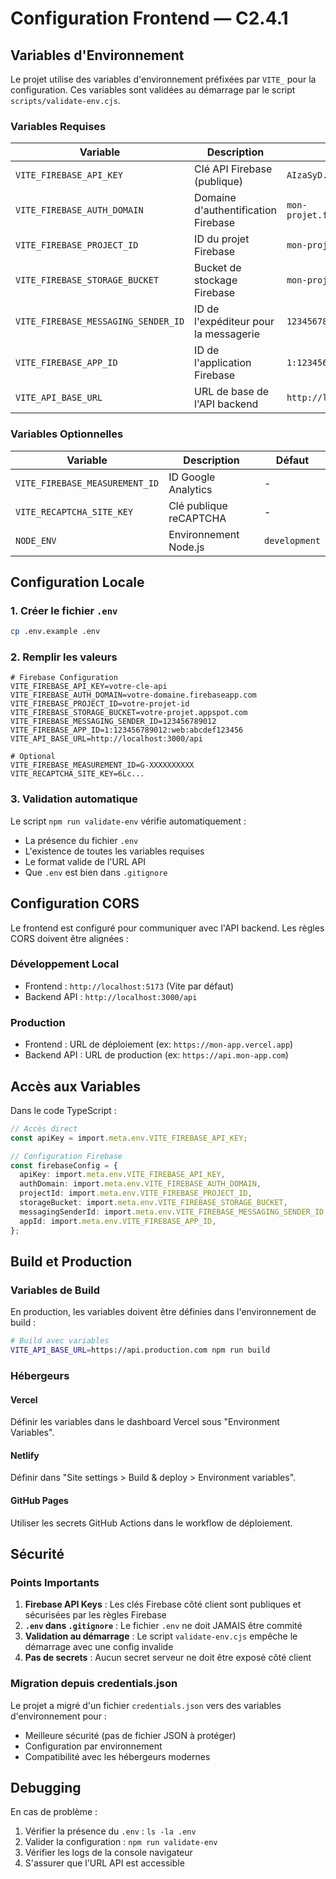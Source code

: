 # Configuration Frontend — C2.4.1

## Variables d'Environnement

Le projet utilise des variables d'environnement préfixées par `VITE_` pour la configuration. Ces variables sont validées au démarrage par le script `scripts/validate-env.cjs`.

### Variables Requises

| Variable | Description | Exemple |
|----------|-------------|---------|
| `VITE_FIREBASE_API_KEY` | Clé API Firebase (publique) | `AIzaSyD...` |
| `VITE_FIREBASE_AUTH_DOMAIN` | Domaine d'authentification Firebase | `mon-projet.firebaseapp.com` |
| `VITE_FIREBASE_PROJECT_ID` | ID du projet Firebase | `mon-projet-12345` |
| `VITE_FIREBASE_STORAGE_BUCKET` | Bucket de stockage Firebase | `mon-projet.appspot.com` |
| `VITE_FIREBASE_MESSAGING_SENDER_ID` | ID de l'expéditeur pour la messagerie | `123456789012` |
| `VITE_FIREBASE_APP_ID` | ID de l'application Firebase | `1:123456789012:web:abc...` |
| `VITE_API_BASE_URL` | URL de base de l'API backend | `http://localhost:3000/api` |

### Variables Optionnelles

| Variable | Description | Défaut |
|----------|-------------|--------|
| `VITE_FIREBASE_MEASUREMENT_ID` | ID Google Analytics | - |
| `VITE_RECAPTCHA_SITE_KEY` | Clé publique reCAPTCHA | - |
| `NODE_ENV` | Environnement Node.js | `development` |

## Configuration Locale

### 1. Créer le fichier `.env`

```bash
cp .env.example .env
```

### 2. Remplir les valeurs

```env
# Firebase Configuration
VITE_FIREBASE_API_KEY=votre-cle-api
VITE_FIREBASE_AUTH_DOMAIN=votre-domaine.firebaseapp.com
VITE_FIREBASE_PROJECT_ID=votre-projet-id
VITE_FIREBASE_STORAGE_BUCKET=votre-projet.appspot.com
VITE_FIREBASE_MESSAGING_SENDER_ID=123456789012
VITE_FIREBASE_APP_ID=1:123456789012:web:abcdef123456
VITE_API_BASE_URL=http://localhost:3000/api

# Optional
VITE_FIREBASE_MEASUREMENT_ID=G-XXXXXXXXXX
VITE_RECAPTCHA_SITE_KEY=6Lc...
```

### 3. Validation automatique

Le script `npm run validate-env` vérifie automatiquement :
- La présence du fichier `.env`
- L'existence de toutes les variables requises
- Le format valide de l'URL API
- Que `.env` est bien dans `.gitignore`

## Configuration CORS

Le frontend est configuré pour communiquer avec l'API backend. Les règles CORS doivent être alignées :

### Développement Local
- Frontend : `http://localhost:5173` (Vite par défaut)
- Backend API : `http://localhost:3000/api`

### Production
- Frontend : URL de déploiement (ex: `https://mon-app.vercel.app`)
- Backend API : URL de production (ex: `https://api.mon-app.com`)

## Accès aux Variables

Dans le code TypeScript :

```typescript
// Accès direct
const apiKey = import.meta.env.VITE_FIREBASE_API_KEY;

// Configuration Firebase
const firebaseConfig = {
  apiKey: import.meta.env.VITE_FIREBASE_API_KEY,
  authDomain: import.meta.env.VITE_FIREBASE_AUTH_DOMAIN,
  projectId: import.meta.env.VITE_FIREBASE_PROJECT_ID,
  storageBucket: import.meta.env.VITE_FIREBASE_STORAGE_BUCKET,
  messagingSenderId: import.meta.env.VITE_FIREBASE_MESSAGING_SENDER_ID,
  appId: import.meta.env.VITE_FIREBASE_APP_ID,
};
```

## Build et Production

### Variables de Build

En production, les variables doivent être définies dans l'environnement de build :

```bash
# Build avec variables
VITE_API_BASE_URL=https://api.production.com npm run build
```

### Hébergeurs

#### Vercel
Définir les variables dans le dashboard Vercel sous "Environment Variables".

#### Netlify
Définir dans "Site settings > Build & deploy > Environment variables".

#### GitHub Pages
Utiliser les secrets GitHub Actions dans le workflow de déploiement.

## Sécurité

### Points Importants

1. **Firebase API Keys** : Les clés Firebase côté client sont publiques et sécurisées par les règles Firebase
2. **`.env` dans `.gitignore`** : Le fichier `.env` ne doit JAMAIS être commité
3. **Validation au démarrage** : Le script `validate-env.cjs` empêche le démarrage avec une config invalide
4. **Pas de secrets** : Aucun secret serveur ne doit être exposé côté client

### Migration depuis credentials.json

Le projet a migré d'un fichier `credentials.json` vers des variables d'environnement pour :
- Meilleure sécurité (pas de fichier JSON à protéger)
- Configuration par environnement
- Compatibilité avec les hébergeurs modernes

## Debugging

En cas de problème :

1. Vérifier la présence du `.env` : `ls -la .env`
2. Valider la configuration : `npm run validate-env`
3. Vérifier les logs de la console navigateur
4. S'assurer que l'URL API est accessible